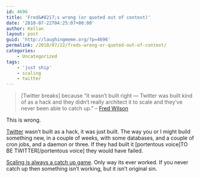 ```yaml
---
id: 4696
title: 'Fred&#8217;s wrong (or quoted out of context)'
date: '2010-07-22T04:25:07+00:00'
author: Kellan
layout: post
guid: 'http://laughingmeme.org/?p=4696'
permalink: /2010/07/22/freds-wrong-or-quoted-out-of-context/
categories:
    - Uncategorized
tags:
    - 'just ship'
    - scaling
    - twitter
---
```


> [Twitter breaks] because “it wasn’t built right — Twitter was built kind of as a hack and they didn’t really architect it to scale and they’ve never been able to catch up.” – [Fred Wilson](http://gigaom.com/2010/07/21/fred-wilson-apple-is-evil-and-facebook-is-a-photo-sharing-site/)

This is wrong.

[Twitter](http://twitter.com) wasn’t built as a hack, it was just built. The way you or I might build something new, in a couple of weeks, with some databases, and a couple of cron jobs, and a daemon or three. If they had built it [portentous voice]TO BE TWITTER[/portentous voice] they would have failed.

[Scaling is always a catch up game](http://laughingmeme.org/2007/04/12/twitter-ruby-and-scaling/). Only way its ever worked. If you never catch up then something isn’t working, but it isn’t original sin.